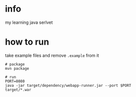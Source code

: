 # info

my learning java serlvet

# how to run

take example files and remove `.example` from it

```shell
# package
mvn package
```

```shell
# run
PORT=8080
java -jar target/dependency/webapp-runner.jar --port $PORT target/*.war
```